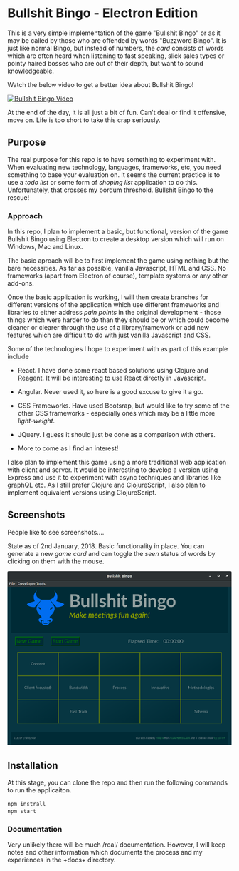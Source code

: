 # Bullshit Bingo - Electron Edition

This is a very simple implementation of the game "Bullshit Bingo" or as it may be called by those who are offended by words "Buzzword Bingo". It is just like normal Bingo, but instead of numbers, the *card* consists of words which are often heard when listening to fast speaking, slick sales types or pointy haired bosses who are out of their depth, but want to sound knowledgeable.

Watch the below video to get a better idea about Bullshit Bingo!

[![Bullshit Bingo Video](http://img.youtube.com/vi/Dnkow4y1cyw/0.jpg)](http://www.youtube.com/watch?v=Dnkow4y1cyw)

At the end of the day, it is all just a bit of fun. Can't deal or find it offensive, move on. Life is too short to take this crap seriously.

## Purpose

The real purpose for this repo is to have something to experiment with. When evaluating new technology, languages, frameworks, etc, you need something to base your evaluation on. It seems the current practice is to use a *todo list* or some form of *shoping list* application to do this. Unfortunately, that crosses my bordum threshold. Bullshit Bingo to the rescue!

### Approach

In this repo, I plan to implement a basic, but functional, version of the game Bullshit Bingo using Electron to create a desktop version which will run on Windows, Mac and Linux.

The basic aproach will be to first implement the game using nothing but the bare necessities. As far as possible, vanilla Javascript, HTML and CSS. No frameworks (apart from Electron of course), template systems or any other add-ons.

Once the basic application is working, I will then create branches for different versions of the application which use different frameworks and libraries to either address *pain points* in the original development - those things which were harder to do than they should be or which could become cleaner or clearer through the use of a library/framework or add new features which are difficult to do with just vanilla Javascript and CSS.

Some of the technologies I hope to experiment with as part of this example include

- React. I have done some react based solutions using Clojure and Reagent.
  It will be interesting to use React directly in Javascript.

- Angular. Never used it, so here is a good excuse to give it a go.

- CSS Frameworks. Have used Bootsrap, but would like to try some of the other CSS
  frameworks - especially ones which may be a little more *light-weight*.

- JQuery. I guess it should just be done as a comparison with others.

- More to come as I find an interest!

I also plan to implement this game using a more traditional web application with client and server. It would be interesting to develop a version using Express and use it to experiment with async techniques and libraries like graphQL etc. As I still prefer Clojure and ClojureScript, I also plan to implement equivalent versions using ClojureScript.

## Screenshots

People like to see screenshots....

State as of 2nd January, 2018. Basic functionality in place. You can generate a new *game card* and can toggle the *seen* status of words by clicking on them with the mouse. 

![Screenshot 2018-01-02](./Screenshot-2018-01-02.png)


## Installation

At this stage, you can clone the repo and then run the following commands to run the applicaiton. 

```
npm instrall
npm start
```

### Documentation

Very unlikely there will be much /real/ documentation. However, I will keep notes
and other information which documents the process and my experiences in the +docs+
directory.
